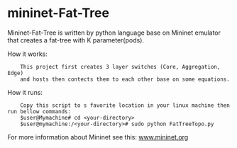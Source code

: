# mininet-Fat-Tree

Mininet-Fat-Tree is written by python language base on Mininet emulator that creates a fat-tree with K parameter(pods).
    
How it works:

        This project first creates 3 layer switches (Core, Aggregation, Edge)
        and hosts then contects them to each other base on some equations. 
    
How it runs:

        Copy this script to s favorite location in your linux machine then run bellow commands:
        $user@Mymachine# cd <your-directory>
        $user@mymachine:/<your-directory># sudo python FatTreeTopo.py

For more information about Mininet see this: www.mininet.org
